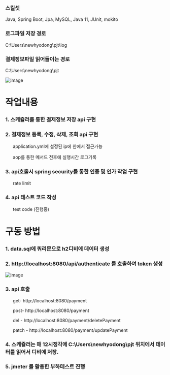 ### 스킬셋
Java, Spring Boot, Jpa, MySQL, Java 11, JUnit, mokito


### 로그파일 저장 경로
C:\Users\newhyodong\pjt\log

### 결제정보파일 읽어들이는 경로
C:\Users\newhyodong\pjt

![image](https://user-images.githubusercontent.com/23456264/198540700-9d30097d-f1e5-49f6-a69b-3ee81c1ffc29.png)


# 작업내용

### 1. 스케쥴러를 통한 결제정보 저장 api 구현

### 2. 결제정보 등록, 수정, 삭제, 조회 api 구현
<ol>application.yml에 설정된 ip에 한에서 접근가능</ol>
<ol>aop를 통한 메서드 전후에 실행시간 로그기록</ol>

### 3. api호출시 spring security를 통한 인증 및 인가 작업 구현
<ol>rate limit</ol>

### 4. api 테스트 코드 작성
<ol>test code (진행중)</ol>


# 구동 방법

### 1. data.sql에 쿼리문으로 h2디비에 데이터 생성

### 2. http://localhost:8080/api/authenticate  를 호출하여 token 생성
![image](https://user-images.githubusercontent.com/23456264/192147197-8407aa4b-fc49-48cc-aa9d-efa537b0a64b.png)


### 3. api 호출
<ol>get- http://localhost:8080/payment</ol>
<ol>post- http://localhost:8080/payment</ol>
<ol>del - http://localhost:8080/payment/deletePayment</ol>
<ol>patch - http://localhost:8080/payment/updatePayment</ol>

### 4. 스케쥴러는 매 12시정각에 C:\Users\newhyodong\pjt 위치에서 데이터를 읽어서 디비에 저장.

### 5. jmeter 를 활용한 부하테스트 진행

